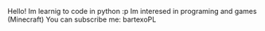 Hello!
Im learnig to code in python :p
Im interesed in programing and games (Minecraft)
You can subscribe me: bartexoPL
